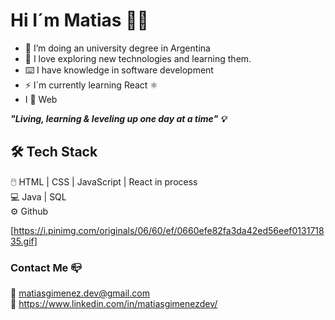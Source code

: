 # Hi I´m Matias 👋🏽

- 🔭 I’m doing an university degree in Argentina
- 🌱 I love exploring new technologies and learning them.
- ⌨️ I have knowledge in software development
- ⚡ I´m currently learning React ⚛️
-  I 🧡 Web

***"Living, learning & leveling up one day at a time" 💡***

## 🛠 Tech Stack

🖱️   HTML | CSS | JavaScript | React in process <br/>
💻   Java | SQL <br/>
⚙️   Github 

[https://i.pinimg.com/originals/06/60/ef/0660efe82fa3da42ed56eef013171835.gif]

### Contact Me 📪

📧 matiasgimenez.dev@gmail.com <br/>
👔 https://www.linkedin.com/in/matiasgimenezdev/

